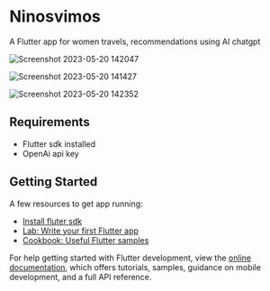 # Ninosvimos

A Flutter app for women travels, recommendations using AI chatgpt

![Screenshot 2023-05-20 142047](https://github.com/fedesenmartin/ninosvimos/assets/17075982/194092ca-4907-456a-9d7f-ca5bea8aadf6)

![Screenshot 2023-05-20 141427](https://github.com/fedesenmartin/ninosvimos/assets/17075982/4a935859-51e4-4280-91f0-3a10581153bd)

![Screenshot 2023-05-20 142352](https://github.com/fedesenmartin/ninosvimos/assets/17075982/4f084cc0-ee6a-408f-892c-a0bdd235e4a2)


## Requirements
- Flutter sdk installed
- OpenAi api key


## Getting Started

A few resources to get app running:
- [Install fluter sdk](https://docs.flutter.dev/get-started/install)
- [Lab: Write your first Flutter app](https://docs.flutter.dev/get-started/codelab)
- [Cookbook: Useful Flutter samples](https://docs.flutter.dev/cookbook)

For help getting started with Flutter development, view the
[online documentation](https://docs.flutter.dev/), which offers tutorials,
samples, guidance on mobile development, and a full API reference.
